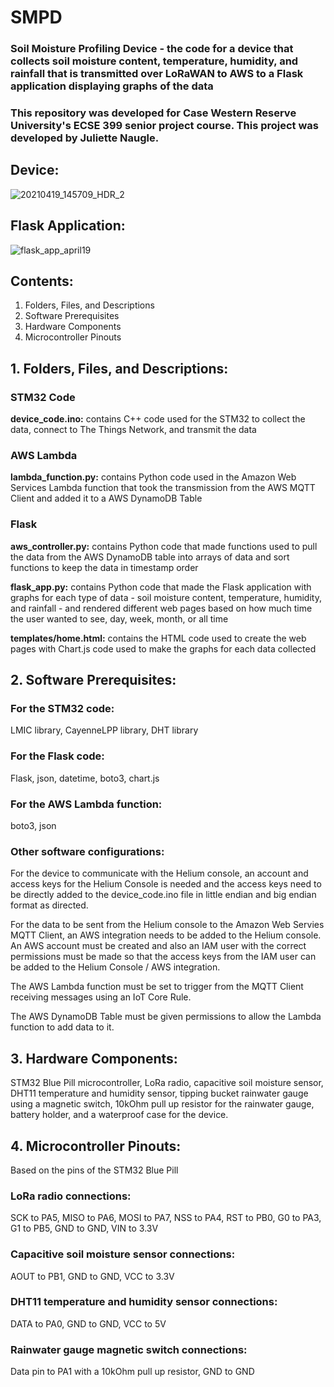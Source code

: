 # SMPD

### Soil Moisture Profiling Device - the code for a device that collects soil moisture content, temperature, humidity, and rainfall that is transmitted over LoRaWAN to AWS to a Flask application displaying graphs of the data
### This repository was developed for Case Western Reserve University's ECSE 399 senior project course. This project was developed by Juliette Naugle.

## Device:

![20210419_145709_HDR_2](https://user-images.githubusercontent.com/9967479/117495410-93118280-af43-11eb-9d45-81a6962239f3.jpg)


## Flask Application:

![flask_app_april19](https://user-images.githubusercontent.com/9967479/117495028-21d1cf80-af43-11eb-892d-0b71392cb5dd.JPG)


## Contents:


1. Folders, Files, and Descriptions
2. Software Prerequisites
3. Hardware Components
4. Microcontroller Pinouts


## 1. Folders, Files, and Descriptions:


### **STM32 Code**

**device_code.ino:** contains C++ code used for the STM32 to collect the data, connect to The Things Network, and transmit the data

### **AWS Lambda**

**lambda_function.py:** contains Python code used in the Amazon Web Services Lambda function that took the transmission from the AWS MQTT Client and added it to a AWS DynamoDB Table

### **Flask**

**aws_controller.py:** contains Python code that made functions used to pull the data from the AWS DynamoDB table into arrays of data and sort functions to keep the data in timestamp order

**flask_app.py:** contains Python code that made the Flask application with graphs for each type of data - soil moisture content, temperature, humidity, and rainfall - and rendered different web pages based on how much time the user wanted to see, day, week, month, or all time

**templates/home.html:** contains the HTML code used to create the web pages with Chart.js code used to make the graphs for each data collected


## 2. Software Prerequisites:


### **For the STM32 code:**

LMIC library, CayenneLPP library, DHT library


### **For the Flask code:**

Flask, json, datetime, boto3, chart.js


### **For the AWS Lambda function:**

boto3, json


### **Other software configurations:**

For the device to communicate with the Helium console, an account and access keys for the Helium Console is needed and the access keys need to be directly added to the device_code.ino file in little endian and big endian format as directed.

For the data to be sent from the Helium console to the Amazon Web Servies MQTT Client, an AWS integration needs to be added to the Helium console. An AWS account must be created and also an IAM user with the correct permissions must be made so that the access keys from the IAM user can be added to the Helium Console / AWS integration.

The AWS Lambda function must be set to trigger from the MQTT Client receiving messages using an IoT Core Rule.

The AWS DynamoDB Table must be given permissions to allow the Lambda function to add data to it.


## 3. Hardware Components:

STM32 Blue Pill microcontroller, LoRa radio, capacitive soil moisture sensor, DHT11 temperature and humidity sensor, tipping bucket rainwater gauge using a magnetic switch, 10kOhm pull up resistor for the rainwater gauge, battery holder, and a waterproof case for the device.


## 4. Microcontroller Pinouts:

Based on the pins of the STM32 Blue Pill

### **LoRa radio connections:**
SCK to PA5, MISO to PA6, MOSI to PA7, NSS to PA4, RST to PB0, G0 to PA3, G1 to PB5, GND to GND, VIN to 3.3V

### **Capacitive soil moisture sensor connections:**
AOUT to PB1, GND to GND, VCC to 3.3V

### **DHT11 temperature and humidity sensor connections:**
DATA to PA0, GND to GND, VCC to 5V

### **Rainwater gauge magnetic switch connections:**
Data pin to PA1 with a 10kOhm pull up resistor, GND to GND
